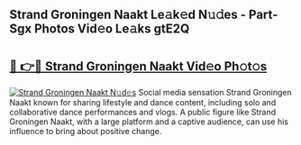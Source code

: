 ## Strand Groningen Naakt Le𝚊k𝚎d N𝚞𝚍es - Part-Sgx Photos Vid𝚎o Le𝚊ks gtE2Q

# <h2><a href="http://fb6bftz.evod.top/?m=Strand+Groningen+Naakt">🔗 👉🔴 Strand Groningen Naakt Vid𝚎o Ph𝚘t𝚘s</a></h2>

[![Strand Groningen Naakt N𝚞d𝚎s](https://i.imgur.com/8V9OHl7.gif)](http://fb6bftz.evod.top/?m=Strand+Groningen+Naakt)
Social media sensation Strand Groningen Naakt known for sharing lifestyle and dance content, including solo and collaborative dance performances and vlogs. A public figure like Strand Groningen Naakt, with a large platform and a captive audience, can use his influence to bring about positive change. 
